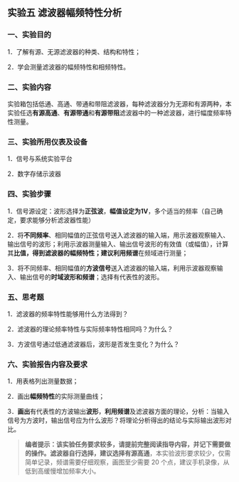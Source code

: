 ## 实验五      滤波器幅频特性分析

### 一、实验目的

1．了解有源、无源滤波器的种类、结构和特性；

2．学会测量滤波器的幅频特性和相频特性。

### 二、实验内容

实验箱包括低通、高通、带通和带阻滤波器，每种滤波器分为无源和有源两种，本实验任选**有源高通**、**有源带通**和**有源带阻**滤波器中的一种滤波器，进行幅度频率特性测量。

### 三、实验所用仪表及设备

1．信号与系统实验平台

2．数字存储示波器

### 四、实验步骤

1．信号源设定：波形选择为**正弦波**，**幅值设定为1V**，多个适当的频率（自己确定，要求能够分析滤波器性能）

2．将**不同频率**、相同幅值的正弦信号送入滤波器的输入端，用示波器观察输入、输出信号的波形；利用示波器测量输入、输出信号波形的有效值（或幅值），计算其**比值，**得到滤波器的幅频特性；建议利用**频谱**在频域进行测量；

3．将不同频率、相同幅值的**方波信号**送入滤波器的输入端，利用示波器观察输入、输出信号的**时域波形和频谱**；选择有代表性的波形。

### 五、思考题

1．滤波器的频率特性能够用什么方法得到？

2．滤波器的理论频率特性与实际频率特性相同吗？为什么？

3．方波信号通过低通滤波器后，波形是否发生变化？为什么？

### 六、实验报告内容及要求

1．用表格列出测量数据；

2．画出**幅频特性**的实际测量曲线；

3．**画出**有代表性的方波输出**波形**，**利用频谱**及滤波器方面的理论，分析：当输入信号为方波时，输出信号应为什么波形？将理论分析得出的结论与实际输出波形对比。



> **编者提示：**该实验任务要求较多，请提前完整阅读指导内容，并记下需要做的操作。滤波器自行选择，建议选择**有源高通**，本实验波形要求较少，仅需简单记录，频谱需要仔细观察，画图至少需要 20 个点，建议手机录像，从低到高缓慢增加频率大小。